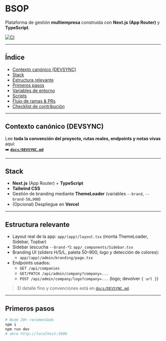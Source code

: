 # BSOP 

Plataforma de gestión **multiempresa** construida con **Next.js (App Router)** y **TypeScript**.

[![CI](https://github.com/beto-sudo/BSOP/actions/workflows/ci.yml/badge.svg)](https://github.com/beto-sudo/BSOP/actions/workflows/ci.yml)

---

## Índice
- [Contexto canónico (DEVSYNC)](#contexto-canónico-devsync)
- [Stack](#stack)
- [Estructura relevante](#estructura-relevante)
- [Primeros pasos](#primeros-pasos)
- [Variables de entorno](#variables-de-entorno)
- [Scripts](#scripts)
- [Flujo de ramas \& PRs](#flujo-de-ramas--prs)
- [Checklist de contribución](#checklist-de-contribución)

---

## Contexto canónico (DEVSYNC)

Lee **toda la convención del proyecto, rutas reales, endpoints y notas vivas** aquí:  
➡️ **[`docs/DEVSYNC.md`](./docs/DEVSYNC.md)**

---

## Stack

- **Next.js** (App Router) + **TypeScript**
- **Tailwind CSS**
- Gestión de branding mediante **ThemeLoader** (variables `--brand`, `--brand-50…900`)
- (Opcional) Despliegue en **Vercel**

---

## Estructura relevante

- Layout real de la app: `app/(app)/layout.tsx` (monta ThemeLoader, Sidebar, Topbar)
- Sidebar (escucha `--brand-*`): `app/_components/Sidebar.tsx`
- Branding UI (sliders H/S/L, paleta 50–900, logo y detección de colores):
  - `app/(app)/admin/branding/page.tsx`
- Endpoints usados:
  - `GET /api/companies`
  - `GET/PATCH /api/admin/company?company=...`
  - `POST /api/admin/company/logo?company=...` (logo; devolver `{ url }`)

> El detalle fino y convenciones está en [`docs/DEVSYNC.md`](./docs/DEVSYNC.md).

---

## Primeros pasos

```bash
# Node 20+ recomendado
npm i
npm run dev
# abre http://localhost:3000
